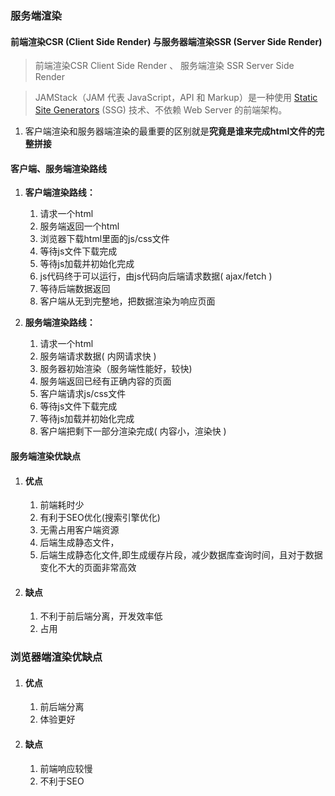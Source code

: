 ### 服务端渲染

#### 前端渲染CSR (Client Side Render) 与服务器端渲染SSR (Server Side Render)

> 前端渲染CSR Client Side Render 、 服务端渲染 SSR Server Side Render

> JAMStack（JAM 代表 JavaScript，API 和 Markup）是一种使用 [Static Site Generators](https://link.zhihu.com/?target=https%3A//www.staticgen.com/) (SSG) 技术、不依赖 Web Server 的前端架构。

1. 客户端渲染和服务器端渲染的最重要的区别就是**究竟是谁来完成html文件的完整拼接**

#### 客户端、服务端渲染路线

1. **客户端渲染路线：**
     1. 请求一个html
     2. 服务端返回一个html
     3. 浏览器下载html里面的js/css文件 
     4. 等待js文件下载完成 
     5.  等待js加载并初始化完成 
     6.  js代码终于可以运行，由js代码向后端请求数据( ajax/fetch ) 
     7.  等待后端数据返回  
     8. 客户端从无到完整地，把数据渲染为响应页面

2. **服务端渲染路线：**
     1. 请求一个html
     2. 服务端请求数据( 内网请求快 ) 
     3. 服务器初始渲染（服务端性能好，较快)
     4. 服务端返回已经有正确内容的页面 
     5. 客户端请求js/css文件
     6. 等待js文件下载完成 
     7.  等待js加载并初始化完成
     8. 客户端把剩下一部分渲染完成( 内容小，渲染快 )

#### 服务端渲染优缺点

1. #### 优点

   1. 前端耗时少
   2. 有利于SEO优化(搜索引擎优化)
   3. 无需占用客户端资源
   4. 后端生成静态文件，
   5. 后端生成静态化文件,即生成缓存片段，减少数据库查询时间，且对于数据变化不大的页面非常高效 

2. #### 缺点

   1. 不利于前后端分离，开发效率低
   2. 占用

### 浏览器端渲染优缺点

1. #### 优点

   1. 前后端分离
   2. 体验更好

2. #### 缺点

   1. 前端响应较慢
   2. 不利于SEO



 